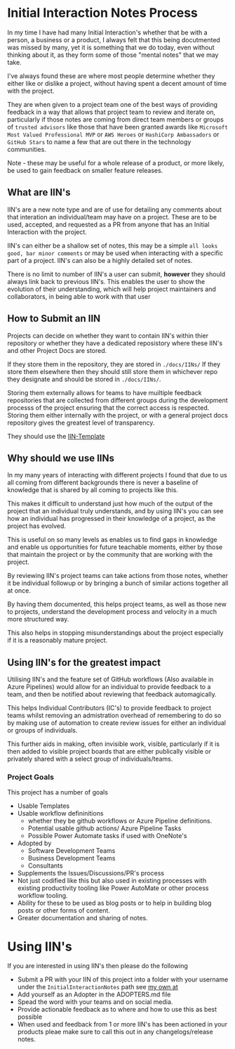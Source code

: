 # Initial Interaction Notes Process

In my time I have had many Initial Interaction's whether that be with a person, a business or a product, I always felt that this being docutmented was missed by many, yet it is something that we do today, even without thinking about it, as they form some of those "mental notes" that we may take.

I've always found these are where most people determine whether they either like or dislike a project, without having spent a decent amount of time with the project.

They are when given to a project team one of the best ways of providing feedback in a way that allows that project team to review and iterate on, particularly if those notes are coming from direct team members or groups of `trusted advisors` like those that have been granted awards like `Microsoft Most Valued Professional MVP` or `AWS Heroes` or `HashiCorp Ambassadors` or `GitHub Stars` to name a few that are out there in the technology communities.


Note - these may be useful for a whole release of a product, or more likely, be used to gain feedback on smaller feature releases.

## What are IIN's

IIN's are a new note type and are of use for detailing any comments about that interation an individual/team may have on a project.
These are to be used, accepted, and requested as a PR from anyone that has an Initial Interaction with the project.

IIN's can either be a shallow set of notes, this may be a simple `all looks good, bar minor comments` or may be used when interacting with a specific part of a project.
IIN's can also be a highly detailed set of notes.

There is no limit to number of IIN's a user can submit, **however** they should always link back to previous IIN's. This enables the user to show the evolution of their understanding, which will help project maintainers and collaborators, in being able to work with that user


## How to Submit an IIN

Projects can decide on whether they want to contain IIN's within thier repository or whether they have a dedicated reposistory where these IIN's and other Project Docs are stored.

If they store them in the repository, they are stored in `./docs/IINs/`
If they store them elsewhere then they should still store them in whichever repo they designate and should be stored in `./docs/IINs/`.

Storing them externally allows for teams to have muiltiple feedback repositories that are collected from different groups during the development processs of the project ensuring that the correct access is respected. 
Storing them either internally with the project, or with a general project docs repository gives the greatest level of transparency.

They should use the [IIN-Template](./InitialInteractionNotes/IIN-Template.md)

## Why should we use IINs

In my many years of interacting with different projects I found that due to us all coming from different backgrounds there is never a baseline of knowledge that is shared by all coming to projects like this.

This makes it difficult to understand just how much of the output of the project that an individual truly understands, and by using IIN's you can see how an individual has progressed in their knowledge of a project, as the project has evolved.

This is useful on so many levels as enables us to find gaps in knowledge and enable us opportunities for future teachable moments, either by those that maintain the project or by the community that are working with the project.

By reviewing IIN's project teams can take actions from those notes, whether it be individual followup or by bringing a bunch of similar actions together all at once.

By having them documented, this helps project teams, as well as those new to projects, understand the development process and velocity in a much more structured way.

This also helps in stopping misunderstandings about the project especially if it is a reasonably mature project.


## Using IIN's for the greatest impact

Utilising IIN's and the feature set of GitHub workflows (Also available in Azure Pipelines) would allow for an individual to provide feedback to a team, and then be notified about reviewing that feedback automagically.

This helps Individual Contributors (IC's) to provide feedback to project teams whilst removing an admistration overhead of remembering to do so by making use of automation to create review issues for either an individual or groups of individuals.

This further aids in making, often invisible work, visible, particularly if it is then added to visible project boards that are either publically visible or privately shared with a select group of individuals/teams.

### Project Goals

This project has a number of goals

- Usable Templates
- Usable workflow defininitions
  - whether they be github workflows or Azure Pipeline definitions.
  - Potential usable github actions/ Azure Pipeline Tasks
  - Possible Power Automate tasks if used with OneNote's 
- Adopted by
  - Software Development Teams
  - Business Development Teams
  - Consultants
- Supplements the Issues/Discussions/PR's process
- Not just codified like this but also used in existing processes with existing productivity tooling like Power AutoMate or other process workflow tooling.
- Ability for these to be used as blog posts or to help in building blog posts or other forms of content.
- Greater documentation and sharing of notes.


# Using IIN's

If you are interested in using IIN's then please do the following

- Submit a PR with your IIN of this project into a folder with your username under the `InitialInteractionNotes` path see [my own at](InitialInteractionNotes\kilasuit\2025-03-29-kilasuit-01-IIN.md)
- Add yourself as an Adopter in the ADOPTERS.md file
- Spead the word with your teams and on social media.
- Provide actionable feedback as to where and how to use this as best possible
- When used and feedback from 1 or more IIN's has been actioned in your products pleae make sure to call this out in any changelogs/release notes.
